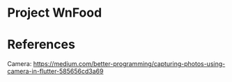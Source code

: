 # Project WnFood


# References

Camera: https://medium.com/better-programming/capturing-photos-using-camera-in-flutter-585656cd3a69

